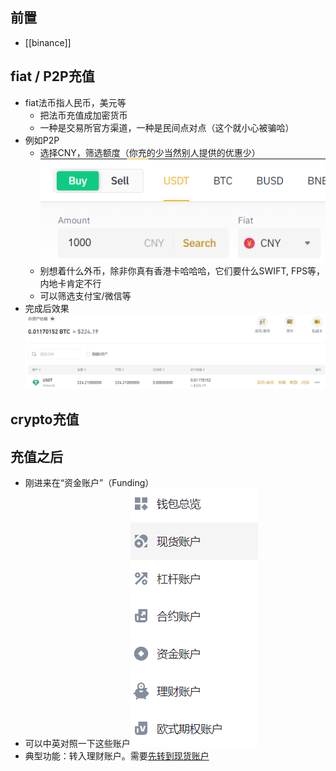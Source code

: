 ## 前置
- [[binance]]
## fiat / P2P充值
- fiat法币指人民币，美元等
  - 把法币充值成加密货币
  - 一种是交易所官方渠道，一种是民间点对点（这个就小心被骗哈）
- 例如P2P
  - 选择CNY，筛选额度（你充的少当然别人提供的优惠少）![](P2P.png)
  - 别想着什么外币，除非你真有香港卡哈哈哈，它们要什么SWIFT, FPS等，内地卡肯定不行
  - 可以筛选支付宝/微信等
- 完成后效果![](P2P-complete.png)
## crypto充值
## 充值之后
- 刚进来在“资金账户”（Funding）
- 可以中英对照一下这些账户![](all-accounts.png)
- 典型功能：转入理财账户。需要[先转到现货账户](https://www.binance.com/zh-CN/support/faq/b10712050ff945089aea7160f5e8f6b6/)
